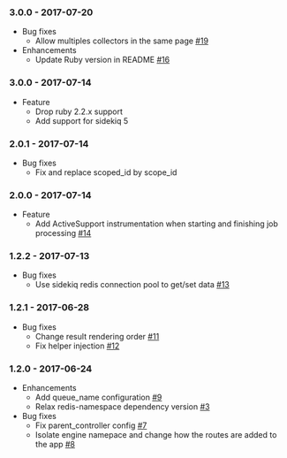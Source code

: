 ### 3.0.0 - 2017-07-20

* Bug fixes
  * Allow multiples collectors in the same page [#19](https://github.com/myfreecomm/nexaas-async-collector/pull/19)
* Enhancements
  * Update Ruby version in README [#16](https://github.com/myfreecomm/nexaas-async-collector/pull/16)

### 3.0.0 - 2017-07-14

* Feature
  * Drop ruby 2.2.x support
  * Add support for sidekiq 5

### 2.0.1 - 2017-07-14

* Bug fixes
  * Fix and replace scoped_id by scope_id

### 2.0.0 - 2017-07-14

* Feature
  * Add ActiveSupport instrumentation when starting and finishing job processing [#14](https://github.com/myfreecomm/nexaas-async-collector/pull/14)

### 1.2.2 - 2017-07-13

* Bug fixes
  * Use sidekiq redis connection pool to get/set data [#13](https://github.com/myfreecomm/nexaas-async-collector/pull/13)

### 1.2.1 - 2017-06-28

* Bug fixes
  * Change result rendering order [#11](https://github.com/myfreecomm/nexaas-async-collector/pull/11)
  * Fix helper injection [#12](https://github.com/myfreecomm/nexaas-async-collector/pull/12)

### 1.2.0 - 2017-06-24

* Enhancements
  * Add queue_name configuration [#9](https://github.com/myfreecomm/nexaas-async-collector/pull/9)
  * Relax redis-namespace dependency version [#3](https://github.com/myfreecomm/nexaas-async-collector/pull/3)
* Bug fixes
  * Fix parent_controller config [#7](https://github.com/myfreecomm/nexaas-async-collector/pull/7)
  * Isolate engine namepace and change how the routes are added to the app [#8](https://github.com/myfreecomm/nexaas-async-collector/pull/8)
